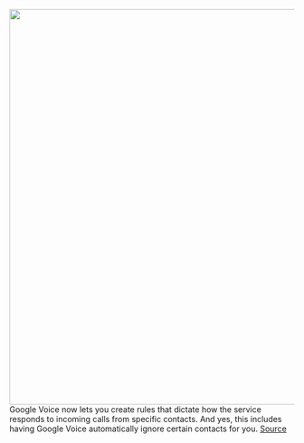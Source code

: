 <img src='https://cdn.vox-cdn.com/thumbor/1TmHgvAAQG_WkkD5xbT2D3tdL9Y=/0x0:2040x1360/1200x800/filters:focal(857x517:1183x843)/cdn.vox-cdn.com/uploads/chorus_image/image/70303158/acastro_180427_1777_0003.0.jpg' width='700px' /><br/>
Google Voice now lets you create rules that dictate how the service responds to incoming calls from specific contacts. And yes, this includes having Google Voice automatically ignore certain contacts for you.
<a href='https://www.theverge.com/2021/12/21/22848567/google-voice-custom-rules-phone-calls'> Source <a/>
